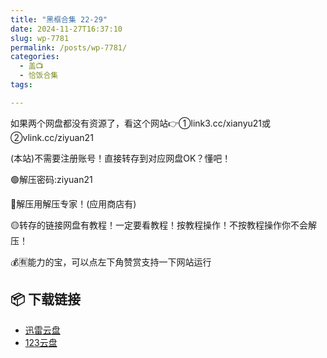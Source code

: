```yaml
---
title: "黑框合集 22-29"
date: 2024-11-27T16:37:10
slug: wp-7781
permalink: /posts/wp-7781/
categories:
  - 盖📺
  - 恰饭合集
tags:

---
```


如果两个网盘都没有资源了，看这个网站👉①link3.cc/xianyu21或②vlink.cc/ziyuan21

(本站)不需要注册账号！直接转存到对应网盘OK？懂吧！

🟢解压密码:ziyuan21

🔵解压用解压专家！(应用商店有)

🟡转存的链接网盘有教程！一定要看教程！按教程操作！不按教程操作你不会解压！

💰🈶能力的宝，可以点左下角赞赏支持一下网站运行

## 📦 下载链接
- [迅雷云盘](https://blziyuan21.com/pay-download/7781?key=2d206e0490&down_id=0)
- [123云盘](https://blziyuan21.com/pay-download/7781?key=2d206e0490&down_id=1)

